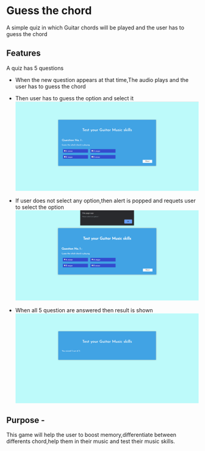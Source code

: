 # Guess the chord

A simple quiz in which Guitar chords will be played and the user has to guess the chord

## Features

A quiz has 5 questions

- When the new question appears at that time,The audio plays and the user has to guess the chord

- Then user has to guess the option and select it
  ![unknown](Screenshot/Quiz_page.PNG)
- If user does not select any option,then alert is popped and requets user to select the option
  ![unknown](Screenshot/Selectoption.PNG)
- When all 5 question are answered then result is shown
  ![unknown](Screenshot/Score.PNG)

## Purpose -

This game will help the user to boost memory,differentiate between differents chord,help them in their music and test their music skills.
